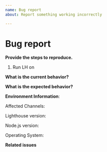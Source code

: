 ```yaml
---
name: Bug report
about: Report something working incorrectly

---
```


<!-- Before creating an issue please make sure you are using the latest version and have checked for duplicate issues. -->

# Bug report

**Provide the steps to reproduce.**
1. Run LH on <affected url>

**What is the current behavior?**

**What is the expected behavior?**


**Environment Information**:

Affected Channels: <!-- CLI, Node, Extension, DevTools -->

Lighthouse version:

Node.js version:

Operating System:

**Related issues**
